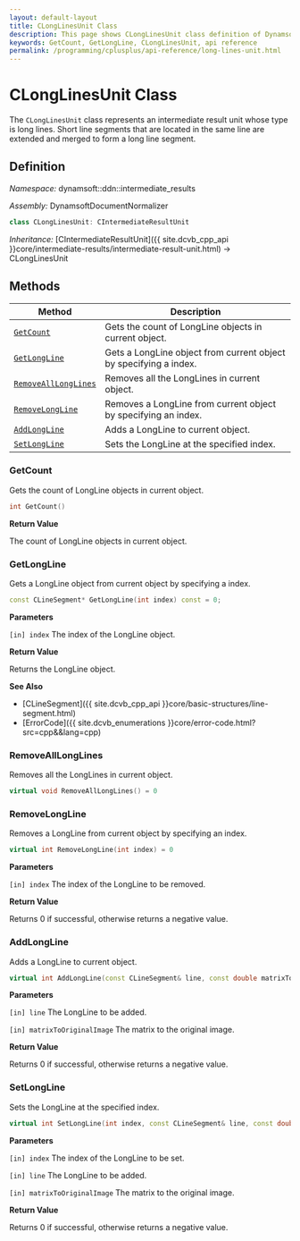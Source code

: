 ```yaml
---
layout: default-layout
title: CLongLinesUnit Class
description: This page shows CLongLinesUnit class definition of Dynamsoft Document Normalizer SDK C++ Edition.
keywords: GetCount, GetLongLine, CLongLinesUnit, api reference
permalink: /programming/cplusplus/api-reference/long-lines-unit.html
---
```


# CLongLinesUnit Class

The `CLongLinesUnit` class represents an intermediate result unit whose type is long lines. Short line segments that are located in the same line are extended and merged to form a long line segment.

## Definition

*Namespace:* dynamsoft::ddn::intermediate_results

*Assembly:* DynamsoftDocumentNormalizer

```cpp
class CLongLinesUnit: CIntermediateResultUnit
```

*Inheritance:* [CIntermediateResultUnit]({{ site.dcvb_cpp_api }}core/intermediate-results/intermediate-result-unit.html) -> CLongLinesUnit

## Methods

| Method | Description |
|--------|-------------|
| [`GetCount`](#getcount) | Gets the count of LongLine objects in current object.|
| [`GetLongLine`](#getlongline) | Gets a LongLine object from current object by specifying a index. |
| [`RemoveAllLongLines`](#removealllonglines) | Removes all the LongLines in current object. |
| [`RemoveLongLine`](#removelongline) | Removes a LongLine from current object by specifying an index. |
| [`AddLongLine`](#addlongline) | Adds a LongLine to current object. |
| [`SetLongLine`](#setlongline) | Sets the LongLine at the specified index. |

### GetCount

Gets the count of LongLine objects in current object.

```cpp
int GetCount() 
```

**Return Value**

The count of LongLine objects in current object.

### GetLongLine

Gets a LongLine object from current object by specifying a index.

```cpp
const CLineSegment* GetLongLine(int index) const = 0;
```

**Parameters**

`[in] index` The index of the LongLine object.

**Return Value**

Returns the LongLine object.

**See Also**

* [CLineSegment]({{ site.dcvb_cpp_api }}core/basic-structures/line-segment.html)
* [ErrorCode]({{ site.dcvb_enumerations }}core/error-code.html?src=cpp&&lang=cpp)

### RemoveAllLongLines

Removes all the LongLines in current object.

```cpp
virtual void RemoveAllLongLines() = 0
```

### RemoveLongLine

Removes a LongLine from current object by specifying an index.

```cpp
virtual int RemoveLongLine(int index) = 0
```

**Parameters**

`[in] index` The index of the LongLine to be removed.

**Return Value**

Returns 0 if successful, otherwise returns a negative value.

### AddLongLine

Adds a LongLine to current object.

```cpp
virtual int AddLongLine(const CLineSegment& line, const double matrixToOriginalImage[9] =  IDENTITY_MATRIX) = 0
```

**Parameters**

`[in] line` The LongLine to be added.

`[in] matrixToOriginalImage` The matrix to the original image.

**Return Value**

Returns 0 if successful, otherwise returns a negative value.

### SetLongLine

Sets the LongLine at the specified index.

```cpp
virtual int SetLongLine(int index, const CLineSegment& line, const double matrixToOriginalImage[9] =  IDENTITY_MATRIX) = 0;
```

**Parameters**

`[in] index` The index of the LongLine to be set.

`[in] line` The LongLine to be added.

`[in] matrixToOriginalImage` The matrix to the original image.

**Return Value**

Returns 0 if successful, otherwise returns a negative value.
